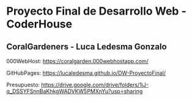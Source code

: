 # Proyecto Final de Desarrollo Web - CoderHouse

## CoralGardeners - Luca Ledesma Gonzalo

000WebHost: https://coralgarden.000webhostapp.com/

GitHubPages: https://lucaledesma.github.io/DW-ProyectoFinal/

Presupuesto: https://drive.google.com/drive/folders/1iJ-q_DSSYFSnnBaKhkgWADVKW5PMXnYu?usp=sharing
